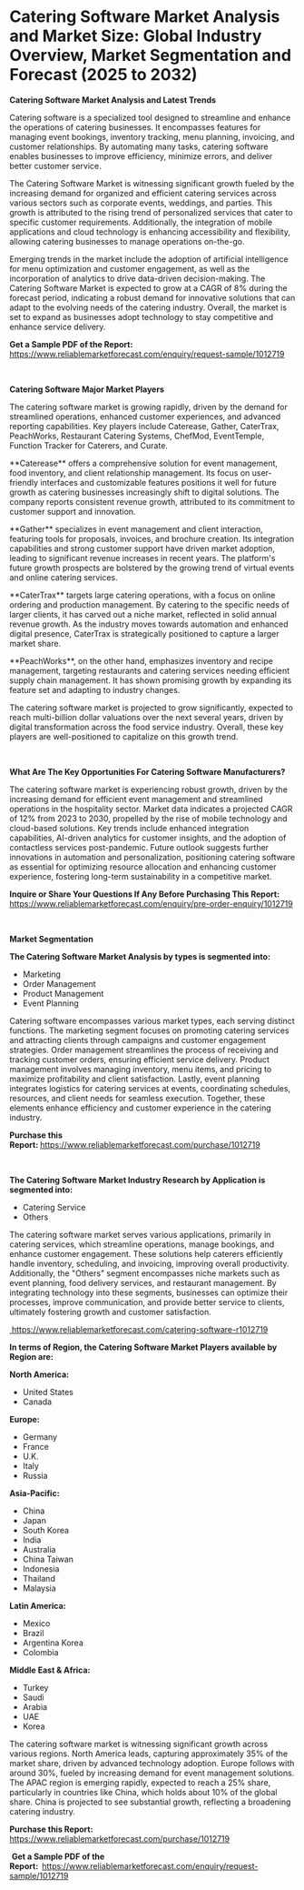 <p><h1>Catering Software Market Analysis and Market Size: Global Industry Overview, Market Segmentation and Forecast (2025 to 2032)</h1></p><p><strong>Catering Software Market Analysis and Latest Trends</strong></p>
<p><p>Catering software is a specialized tool designed to streamline and enhance the operations of catering businesses. It encompasses features for managing event bookings, inventory tracking, menu planning, invoicing, and customer relationships. By automating many tasks, catering software enables businesses to improve efficiency, minimize errors, and deliver better customer service.</p><p>The Catering Software Market is witnessing significant growth fueled by the increasing demand for organized and efficient catering services across various sectors such as corporate events, weddings, and parties. This growth is attributed to the rising trend of personalized services that cater to specific customer requirements. Additionally, the integration of mobile applications and cloud technology is enhancing accessibility and flexibility, allowing catering businesses to manage operations on-the-go.</p><p>Emerging trends in the market include the adoption of artificial intelligence for menu optimization and customer engagement, as well as the incorporation of analytics to drive data-driven decision-making. The Catering Software Market is expected to grow at a CAGR of 8% during the forecast period, indicating a robust demand for innovative solutions that can adapt to the evolving needs of the catering industry. Overall, the market is set to expand as businesses adopt technology to stay competitive and enhance service delivery.</p></p>
<p><strong>Get a Sample PDF of the Report:&nbsp;</strong> <a href="https://www.reliablemarketforecast.com/enquiry/request-sample/1012719?utm_campaign=1169&utm_medium=2&utm_source=Github&utm_content=ia&utm_term=16042025&utm_id=catering-software">https://www.reliablemarketforecast.com/enquiry/request-sample/1012719</a></p>
<p>&nbsp;</p>
<p><strong>Catering Software Major Market Players</strong></p>
<p><p>The catering software market is growing rapidly, driven by the demand for streamlined operations, enhanced customer experiences, and advanced reporting capabilities. Key players include Caterease, Gather, CaterTrax, PeachWorks, Restaurant Catering Systems, ChefMod, EventTemple, Function Tracker for Caterers, and Curate.</p><p>**Caterease** offers a comprehensive solution for event management, food inventory, and client relationship management. Its focus on user-friendly interfaces and customizable features positions it well for future growth as catering businesses increasingly shift to digital solutions. The company reports consistent revenue growth, attributed to its commitment to customer support and innovation.</p><p>**Gather** specializes in event management and client interaction, featuring tools for proposals, invoices, and brochure creation. Its integration capabilities and strong customer support have driven market adoption, leading to significant revenue increases in recent years. The platform's future growth prospects are bolstered by the growing trend of virtual events and online catering services.</p><p>**CaterTrax** targets large catering operations, with a focus on online ordering and production management. By catering to the specific needs of larger clients, it has carved out a niche market, reflected in solid annual revenue growth. As the industry moves towards automation and enhanced digital presence, CaterTrax is strategically positioned to capture a larger market share.</p><p>**PeachWorks**, on the other hand, emphasizes inventory and recipe management, targeting restaurants and catering services needing efficient supply chain management. It has shown promising growth by expanding its feature set and adapting to industry changes.</p><p>The catering software market is projected to grow significantly, expected to reach multi-billion dollar valuations over the next several years, driven by digital transformation across the food service industry. Overall, these key players are well-positioned to capitalize on this growth trend.</p></p>
<p>&nbsp;</p>
<p><strong>What Are The Key Opportunities For Catering Software Manufacturers?</strong></p>
<p><p>The catering software market is experiencing robust growth, driven by the increasing demand for efficient event management and streamlined operations in the hospitality sector. Market data indicates a projected CAGR of 12% from 2023 to 2030, propelled by the rise of mobile technology and cloud-based solutions. Key trends include enhanced integration capabilities, AI-driven analytics for customer insights, and the adoption of contactless services post-pandemic. Future outlook suggests further innovations in automation and personalization, positioning catering software as essential for optimizing resource allocation and enhancing customer experience, fostering long-term sustainability in a competitive market.</p></p>
<p><strong>Inquire or Share Your Questions If Any Before Purchasing This Report:</strong> <a href="https://www.reliablemarketforecast.com/enquiry/pre-order-enquiry/1012719?utm_campaign=1169&utm_medium=2&utm_source=Github&utm_content=ia&utm_term=16042025&utm_id=catering-software">https://www.reliablemarketforecast.com/enquiry/pre-order-enquiry/1012719</a></p>
<p>&nbsp;</p>
<p><strong>Market Segmentation</strong></p>
<p><strong>The Catering Software Market Analysis by types is segmented into:</strong></p>
<p><ul><li>Marketing</li><li>Order Management</li><li>Product Management</li><li>Event Planning</li></ul></p>
<p><p>Catering software encompasses various market types, each serving distinct functions. The marketing segment focuses on promoting catering services and attracting clients through campaigns and customer engagement strategies. Order management streamlines the process of receiving and tracking customer orders, ensuring efficient service delivery. Product management involves managing inventory, menu items, and pricing to maximize profitability and client satisfaction. Lastly, event planning integrates logistics for catering services at events, coordinating schedules, resources, and client needs for seamless execution. Together, these elements enhance efficiency and customer experience in the catering industry.</p></p>
<p><strong>Purchase this Report:&nbsp;</strong><a href="https://www.reliablemarketforecast.com/purchase/1012719?utm_campaign=1169&utm_medium=2&utm_source=Github&utm_content=ia&utm_term=16042025&utm_id=catering-software">https://www.reliablemarketforecast.com/purchase/1012719</a></p>
<p>&nbsp;</p>
<p><strong>The Catering Software Market Industry Research by Application is segmented into:</strong></p>
<p><ul><li>Catering Service</li><li>Others</li></ul></p>
<p><p>The catering software market serves various applications, primarily in catering services, which streamline operations, manage bookings, and enhance customer engagement. These solutions help caterers efficiently handle inventory, scheduling, and invoicing, improving overall productivity. Additionally, the "Others" segment encompasses niche markets such as event planning, food delivery services, and restaurant management. By integrating technology into these segments, businesses can optimize their processes, improve communication, and provide better service to clients, ultimately fostering growth and customer satisfaction.</p></p>
<p><a href="https://www.reliablemarketforecast.com/catering-software-r1012719?utm_campaign=1169&utm_medium=2&utm_source=Github&utm_content=ia&utm_term=16042025&utm_id=catering-software">&nbsp;https://www.reliablemarketforecast.com/catering-software-r1012719</a></p>
<p><strong>In terms of Region, the Catering Software Market Players available by Region are:</strong></p>
<p>
    <p> <strong> North America: </strong>
        <ul>
            <li>United States</li>
            <li>Canada</li>
        </ul>
        </p> 
    <p> <strong> Europe: </strong>
        <ul>
            <li>Germany</li>
            <li>France</li>
            <li>U.K.</li>
            <li>Italy</li>
            <li>Russia</li>
        </ul>
        </p> 
    <p> <strong> Asia-Pacific: </strong>
        <ul>
            <li>China</li>
            <li>Japan</li>
            <li>South Korea</li>
            <li>India</li>
            <li>Australia</li>
            <li>China Taiwan</li>
            <li>Indonesia</li>
            <li>Thailand</li>
            <li>Malaysia</li>
        </ul>
        </p> 
    <p> <strong> Latin America: </strong>
        <ul>
            <li>Mexico</li>
            <li>Brazil</li>
            <li>Argentina Korea</li>
            <li>Colombia</li>
        </ul>
        </p> 
    <p> <strong> Middle East & Africa: </strong>
        <ul>
            <li>Turkey</li>
            <li>Saudi</li>
            <li>Arabia</li>
            <li>UAE</li>
            <li>Korea</li>
        </ul>
    </p>
    </p>
<p><p>The catering software market is witnessing significant growth across various regions. North America leads, capturing approximately 35% of the market share, driven by advanced technology adoption. Europe follows with around 30%, fueled by increasing demand for event management solutions. The APAC region is emerging rapidly, expected to reach a 25% share, particularly in countries like China, which holds about 10% of the global share. China is projected to see substantial growth, reflecting a broadening catering industry.</p></p>
<p><strong>Purchase this Report: </strong><a href="https://www.reliablemarketforecast.com/purchase/1012719?utm_campaign=1169&utm_medium=2&utm_source=Github&utm_content=ia&utm_term=16042025&utm_id=catering-software">https://www.reliablemarketforecast.com/purchase/1012719</a></p>
<p>&nbsp;<strong>Get a Sample PDF of the Report:&nbsp;&nbsp;</strong><a href="https://www.reliablemarketforecast.com/enquiry/request-sample/1012719?utm_campaign=1169&utm_medium=2&utm_source=Github&utm_content=ia&utm_term=16042025&utm_id=catering-software">https://www.reliablemarketforecast.com/enquiry/request-sample/1012719</a></p>
<p><strong></strong></p>
<p><p></p><p></p><p></p></p>